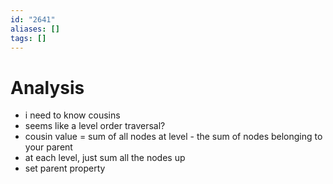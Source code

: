 ```yaml
---
id: "2641"
aliases: []
tags: []
---
```


# Analysis 
- i need to know cousins
- seems like a level order traversal? 
- cousin value = sum of all nodes at level - the sum of nodes belonging to your parent 
- at each level, just sum all the nodes up  
- set parent property
